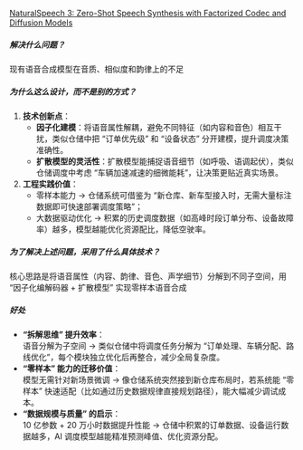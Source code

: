 [NaturalSpeech 3: Zero-Shot Speech Synthesis with Factorized Codec and Diffusion Models](https://arxiv.org/html/2403.03100v3)
##### 解决什么问题？
现有语音合成模型在音质、相似度和韵律上的不足
##### 为什么这么设计，而不是别的方式？
1. **技术创新点**：
    - **因子化建模**：将语音属性解耦，避免不同特征（如内容和音色）相互干扰，类似仓储中把 “订单优先级” 和 “设备状态” 分开建模，提升调度决策准确性。
    - **扩散模型的灵活性**：扩散模型能捕捉语音细节（如呼吸、语调起伏），类似仓储调度中考虑 “车辆加速减速的细微能耗”，让决策更贴近真实场景。
2. **工程实践价值**：
    - 零样本能力 → 仓储系统可借鉴为 “新仓库、新车型接入时，无需大量标注数据即可快速部署调度策略”；
    - 大数据驱动优化 → 积累的历史调度数据（如高峰时段订单分布、设备故障率）越多，模型越能优化资源配比，降低空驶率。
##### 为了解决上述问题，采用了什么具体技术？
核心思路是将语音属性（内容、韵律、音色、声学细节）分解到不同子空间，用 “因子化编解码器 + 扩散模型” 实现零样本语音合成
##### 好处
- **“拆解思维” 提升效率**：  
    语音分解为子空间 → 类似仓储中将调度任务分解为 “订单处理、车辆分配、路线优化”，每个模块独立优化后再整合，减少全局复杂度。
- **“零样本” 能力的迁移价值**：  
    模型无需针对新场景微调 → 像仓储系统突然接到新仓库布局时，若系统能 “零样本” 快速适配（比如通过历史数据规律直接规划路径），能大幅减少调试成本。
- **“数据规模与质量” 的启示**：  
    10 亿参数 + 20 万小时数据提升性能 → 仓储中积累的订单数据、设备运行数据越多，AI 调度模型越能精准预测峰值、优化资源分配。